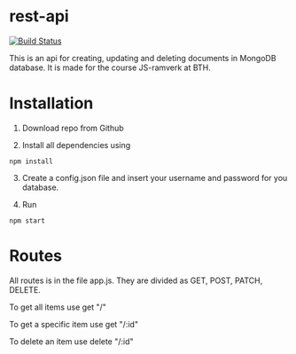 # rest-api
 
[![Build Status](https://app.travis-ci.com/sandraKh/jsramverk-backend-api.svg?branch=main)](https://app.travis-ci.com/sandraKh/jsramverk-backend-api)

This is an api for creating, updating and deleting documents in MongoDB database. It is made for the course JS-ramverk at BTH.

# Installation

1. Download repo from Github

2. Install all dependencies using


```
npm install
```

3. Create a config.json file and insert your username and password for you database.

4. Run

```
npm start
```

# Routes


All routes is in the file app.js. They are divided as GET, POST, PATCH, DELETE.

To get all items use get "/"

To get a specific item use get "/:id"

To delete an item use delete "/:id"
